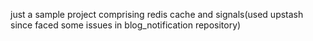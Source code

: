 just a sample  project comprising redis cache and signals(used upstash since faced some issues in blog_notification repository)
